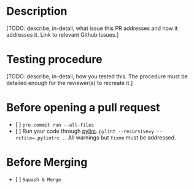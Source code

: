 # Description

\[TODO: describe, in-detail, what issue this PR addresses and how it addresses it. Link to relevant Github Issues.\]

# Testing procedure

\[TODO: describe, in-detail, how you tested this. The procedure must be detailed enough for the reviewer(s) to recreate it.\]

# Before opening a pull request

- \[ \] `pre-commit run --all-files`
- \[ \] Run your code through [pylint](https://pylint.readthedocs.io/en/latest/). `pylint --recursive=y --rcfile=.pylintrc .`. All warnings but `fixme` must be addressed.

# Before Merging

- \[ \] `Squash & Merge`
